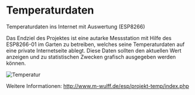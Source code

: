 # Temperaturdaten
Temperaturdaten ins Internet mit Auswertung (ESP8266)

Das Endziel des Projektes ist eine autarke Messstation mit Hilfe des ESP8266-01 im Garten zu betreiben, welches seine Temperaturdaten auf eine private Internetseite ablegt. Diese Daten sollten den aktuellen Wert anzeigen und zu statistischen Zwecken grafisch ausgegeben werden können.

![Temperatur](http://www.m-wulff.de/esp/projekt-temp/rund.jpg)

Weitere Informationen: http://www.m-wulff.de/esp/projekt-temp/index.php
